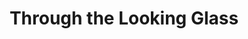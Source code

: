 ---
title: "Through the Looking Glass"
url: /walhalla/through-the-looking-glass/
shop: hairdresser
---